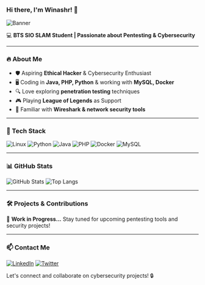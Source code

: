 ### Hi there, I'm Winashr! 👋

![Banner](https://source.unsplash.com/1600x400/?hacker,technology)

💻 **BTS SIO SLAM Student | Passionate about Pentesting & Cybersecurity**

---

### 🔥 About Me
- 🛡️ Aspiring **Ethical Hacker** & Cybersecurity Enthusiast
- 🖥️ Coding in **Java, PHP, Python** & working with **MySQL, Docker**
- 🔍 Love exploring **penetration testing** techniques
- 🎮 Playing **League of Legends** as Support
- 📡 Familiar with **Wireshark & network security tools**

---

### 🚀 Tech Stack
![Linux](https://img.shields.io/badge/Linux-FCC624?style=for-the-badge&logo=linux&logoColor=black)
![Python](https://img.shields.io/badge/Python-3776AB?style=for-the-badge&logo=python&logoColor=white)
![Java](https://img.shields.io/badge/Java-ED8B00?style=for-the-badge&logo=java&logoColor=white)
![PHP](https://img.shields.io/badge/PHP-777BB4?style=for-the-badge&logo=php&logoColor=white)
![Docker](https://img.shields.io/badge/Docker-2496ED?style=for-the-badge&logo=docker&logoColor=white)
![MySQL](https://img.shields.io/badge/MySQL-4479A1?style=for-the-badge&logo=mysql&logoColor=white)

---

### 📊 GitHub Stats
![GitHub Stats](https://github-readme-stats.vercel.app/api?username=winashr&show_icons=true&theme=tokyonight)
![Top Langs](https://github-readme-stats.vercel.app/api/top-langs/?username=winashr&layout=compact&theme=tokyonight)

---

### 🛠️ Projects & Contributions
🚧 **Work in Progress...** Stay tuned for upcoming pentesting tools and security projects!

---

### 📫 Contact Me
[![LinkedIn](https://img.shields.io/badge/LinkedIn-0A66C2?style=for-the-badge&logo=linkedin&logoColor=white)](https://www.linkedin.com/in/ashwinrajavel/)
[![Twitter](https://img.shields.io/badge/Twitter-1DA1F2?style=for-the-badge&logo=twitter&logoColor=white)](https://twitter.com/winashr)

Let's connect and collaborate on cybersecurity projects! 🔒
